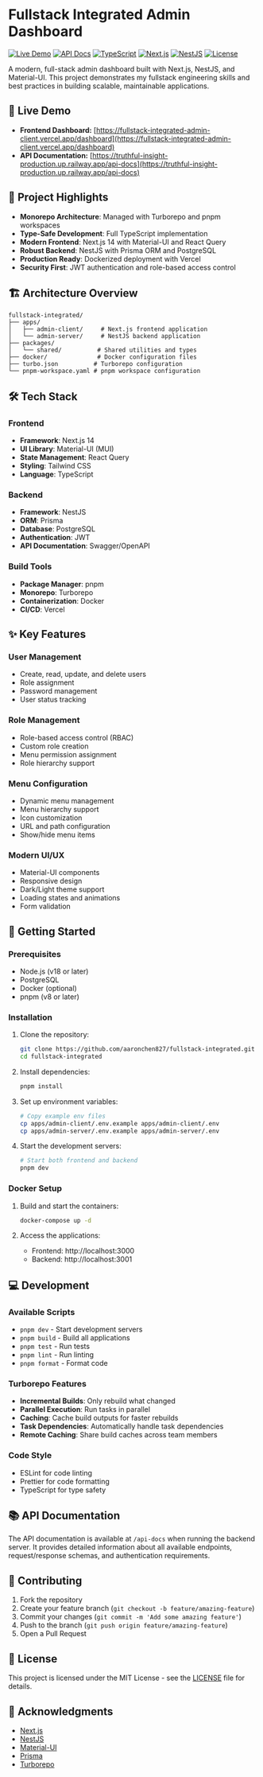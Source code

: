 # Fullstack Integrated Admin Dashboard

[![Live Demo](https://img.shields.io/badge/Live%20Demo-View%20Dashboard-blue?style=for-the-badge)](https://fullstack-integrated-admin-client.vercel.app/dashboard)
[![API Docs](https://img.shields.io/badge/API%20Docs-Swagger-orange?style=for-the-badge)](https://truthful-insight-production.up.railway.app/api-docs)
[![TypeScript](https://img.shields.io/badge/TypeScript-5.0-blue)](https://www.typescriptlang.org/)
[![Next.js](https://img.shields.io/badge/Next.js-14-black)](https://nextjs.org/)
[![NestJS](https://img.shields.io/badge/NestJS-10-red)](https://nestjs.com/)
[![License](https://img.shields.io/badge/License-MIT-green)](LICENSE)

A modern, full-stack admin dashboard built with Next.js, NestJS, and Material-UI. This project demonstrates my fullstack engineering skills and best practices in building scalable, maintainable applications.

## 🚀 Live Demo

- **Frontend Dashboard:** [https://fullstack-integrated-admin-client.vercel.app/dashboard](https://fullstack-integrated-admin-client.vercel.app/dashboard)
- **API Documentation:** [https://truthful-insight-production.up.railway.app/api-docs](https://truthful-insight-production.up.railway.app/api-docs)

## 🎯 Project Highlights

- **Monorepo Architecture**: Managed with Turborepo and pnpm workspaces
- **Type-Safe Development**: Full TypeScript implementation
- **Modern Frontend**: Next.js 14 with Material-UI and React Query
- **Robust Backend**: NestJS with Prisma ORM and PostgreSQL
- **Production Ready**: Dockerized deployment with Vercel
- **Security First**: JWT authentication and role-based access control

## 🏗️ Architecture Overview

```
fullstack-integrated/
├── apps/
│   ├── admin-client/     # Next.js frontend application
│   └── admin-server/     # NestJS backend application
├── packages/
│   └── shared/          # Shared utilities and types
├── docker/              # Docker configuration files
├── turbo.json          # Turborepo configuration
└── pnpm-workspace.yaml # pnpm workspace configuration
```

## 🛠️ Tech Stack

### Frontend

- **Framework**: Next.js 14
- **UI Library**: Material-UI (MUI)
- **State Management**: React Query
- **Styling**: Tailwind CSS
- **Language**: TypeScript

### Backend

- **Framework**: NestJS
- **ORM**: Prisma
- **Database**: PostgreSQL
- **Authentication**: JWT
- **API Documentation**: Swagger/OpenAPI

### Build Tools

- **Package Manager**: pnpm
- **Monorepo**: Turborepo
- **Containerization**: Docker
- **CI/CD**: Vercel

## ✨ Key Features

### User Management

- Create, read, update, and delete users
- Role assignment
- Password management
- User status tracking

### Role Management

- Role-based access control (RBAC)
- Custom role creation
- Menu permission assignment
- Role hierarchy support

### Menu Configuration

- Dynamic menu management
- Menu hierarchy support
- Icon customization
- URL and path configuration
- Show/hide menu items

### Modern UI/UX

- Material-UI components
- Responsive design
- Dark/Light theme support
- Loading states and animations
- Form validation

## 🚀 Getting Started

### Prerequisites

- Node.js (v18 or later)
- PostgreSQL
- Docker (optional)
- pnpm (v8 or later)

### Installation

1. Clone the repository:

   ```bash
   git clone https://github.com/aaronchen827/fullstack-integrated.git
   cd fullstack-integrated
   ```

2. Install dependencies:

   ```bash
   pnpm install
   ```

3. Set up environment variables:

   ```bash
   # Copy example env files
   cp apps/admin-client/.env.example apps/admin-client/.env
   cp apps/admin-server/.env.example apps/admin-server/.env
   ```

4. Start the development servers:
   ```bash
   # Start both frontend and backend
   pnpm dev
   ```

### Docker Setup

1. Build and start the containers:

   ```bash
   docker-compose up -d
   ```

2. Access the applications:
   - Frontend: http://localhost:3000
   - Backend: http://localhost:3001

## 💻 Development

### Available Scripts

- `pnpm dev` - Start development servers
- `pnpm build` - Build all applications
- `pnpm test` - Run tests
- `pnpm lint` - Run linting
- `pnpm format` - Format code

### Turborepo Features

- **Incremental Builds**: Only rebuild what changed
- **Parallel Execution**: Run tasks in parallel
- **Caching**: Cache build outputs for faster rebuilds
- **Task Dependencies**: Automatically handle task dependencies
- **Remote Caching**: Share build caches across team members

### Code Style

- ESLint for code linting
- Prettier for code formatting
- TypeScript for type safety

## 📚 API Documentation

The API documentation is available at `/api-docs` when running the backend server. It provides detailed information about all available endpoints, request/response schemas, and authentication requirements.

## 🤝 Contributing

1. Fork the repository
2. Create your feature branch (`git checkout -b feature/amazing-feature`)
3. Commit your changes (`git commit -m 'Add some amazing feature'`)
4. Push to the branch (`git push origin feature/amazing-feature`)
5. Open a Pull Request

## 📝 License

This project is licensed under the MIT License - see the [LICENSE](LICENSE) file for details.

## 🙏 Acknowledgments

- [Next.js](https://nextjs.org/)
- [NestJS](https://nestjs.com/)
- [Material-UI](https://mui.com/)
- [Prisma](https://www.prisma.io/)
- [Turborepo](https://turbo.build/repo)
